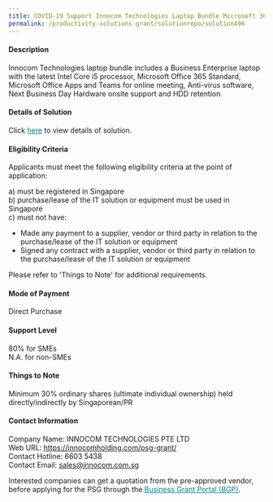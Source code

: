 ```yaml
---
title: COVID-19 Support Innocom Technologies Laptop Bundle Microsoft 365 Business Standard
permalink: /productivity-solutions-grant/solutionrepo/solution496
---
```


#### Description

Innocom Technologies laptop bundle includes a Business Enterprise laptop  with the latest Intel Core i5 processor, Microsoft Office 365 Standard, Microsoft Office Apps and Teams for online meeting, Anti-virus software, Next Business Day Hardware onsite support and HDD retention.

#### Details of Solution

Click <a href='https://govassist.gobusiness.gov.sg/images/psg/Desensitised_INNOCOM_Laptop_Bundle_Annex_3_CR_wef_22_Oct_2020_Part_1.pdf' style='color:#037e8a'>here</a> to view details of solution.

#### Eligibility Criteria

Applicants must meet the following eligibility criteria at the point of application:

a) must be registered in Singapore <br>
b) purchase/lease of the IT solution or equipment must be used in Singapore <br>
c) must not have:
- Made any payment to a supplier, vendor or third party in relation to the purchase/lease of the IT solution or equipment
- Signed any contract with a supplier, vendor or third party in relation to the purchase/lease of the IT solution or equipment

Please refer to 'Things to Note' for additional requirements.

#### Mode of Payment
Direct Purchase

#### Support Level
80% for SMEs <br>
N.A. for non-SMEs

#### Things to Note
Minimum 30% ordinary shares (ultimate individual ownership) held directly/indirectly by Singaporean/PR

#### Contact Information
Company Name: INNOCOM TECHNOLOGIES PTE LTD <br>Web URL: https://innocomholding.com/psg-grant/<br>Contact Hotline: 6603 5438<br>Contact Email: sales@innocom.com.sg

Interested companies can get a quotation from the pre-approved vendor, before applying for the PSG through the <a target='_blank' style='color:#037e8a' href='https://www.businessgrants.gov.sg/'>Business Grant Portal (BGP)</a>.
